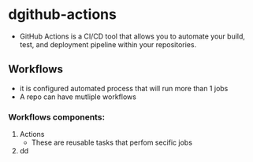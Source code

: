 # dgithub-actions

- GitHub Actions is a CI/CD tool that allows you to automate your build, test, and deployment pipeline within your repositories.

## Workflows

- it is configured automated process that will run more than 1 jobs
- A repo can have mutliple workflows

### Workflows components:

1. Actions
   - These are reusable tasks that perfom secific jobs
2. dd
